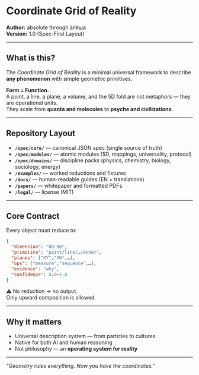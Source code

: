 # Coordinate Grid of Reality

**Author:** absolute through äлёша  
**Version:** 1.0 (Spec-First Layout)

---

## What is this?

The *Coordinate Grid of Reality* is a minimal universal framework to describe **any phenomenon** with simple geometric primitives.  

**Form = Function.**  
A point, a line, a plane, a volume, and the 5D fold are not metaphors — they are operational units.  
They scale from **quanta and molecules** to **psyche and civilizations**.

---

## Repository Layout

- **`/spec/core/`** — canonical JSON spec (single source of truth)  
- **`/spec/modules/`** — atomic modules (5D, mappings, universality, protocol)  
- **`/spec/domains/`** — discipline packs (physics, chemistry, biology, sociology, energy)  
- **`/examples/`** — worked reductions and fixtures  
- **`/docs/`** — human-readable guides (EN + translations)  
- **`/papers/`** — whitepaper and formatted PDFs  
- **`/legal/`** — license (MIT)  

---

## Core Contract

Every object must reduce to:

```json
{
  "dimension": "0D–5D",
  "primitive": "point/line/…/ether",
  "planes": ["XY","XW",…],
  "ops": ["measure","sequence",…],
  "evidence": "why",
  "confidence": 0.0–1.0
}
```

⚠️ No reduction → no output.  
Only upward composition is allowed.

---

## Why it matters

- Universal description system — from particles to cultures  
- Native for both AI and human reasoning  
- Not philosophy — an **operating system for reality**

---

*"Geometry rules everything. Now you have the coordinates."*
